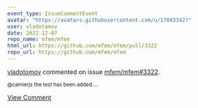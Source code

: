 ```yaml
---
event_type: IssueCommentEvent
avatar: "https://avatars.githubusercontent.com/u/17843342?"
user: vladotomov
date: 2022-12-07
repo_name: mfem/mfem
html_url: https://github.com/mfem/mfem/pull/3322
repo_url: https://github.com/mfem/mfem
---
```


<a href='https://github.com/vladotomov' target='_blank'>vladotomov</a> commented on issue <a href='https://github.com/mfem/mfem/pull/3322' target='_blank'>mfem/mfem#3322</a>.

<small>@camierjs the test has been added....</small>

<a href='https://github.com/mfem/mfem/pull/3322' target='_blank'>View Comment</a>